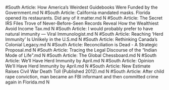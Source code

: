 #South
Article: How America’s Weirdest Guidebooks Were Funded by the Government.md N
#South
Article: California mandated masks. Florida opened its restaurants. Did any of it matter.md N
#South
Article: The Secret IRS Files Trove of Never-Before-Seen Records Reveal How the Wealthiest Avoid Income Tax.md N
#South
Article: I would probably prefer to have natural immunity — Viral Immunologist.md N
#South
Article: Reaching ‘Herd Immunity’ Is Unlikely in the U.S.md N
#South
Article: Rethinking Canada’s Colonial Legacy.md N
#South
Article: Reconciliation is Dead - A Strategic Proposal.md N
#South
Article: Tracing the Legal Discourse of the “Indian Mode of Life”.md N
#South
Article: The Global Chessboard.md N
#South
Article: We’ll Have Herd Immunity by April.md N
#South
Article: Opinion  We’ll Have Herd Immunity by April.md N
#South
Article: New Estimate Raises Civil War Death Toll (Published 2012).md N
#South
Article: After child rape conviction, man became an FBI informant and then committed crime again in Florida.md N
